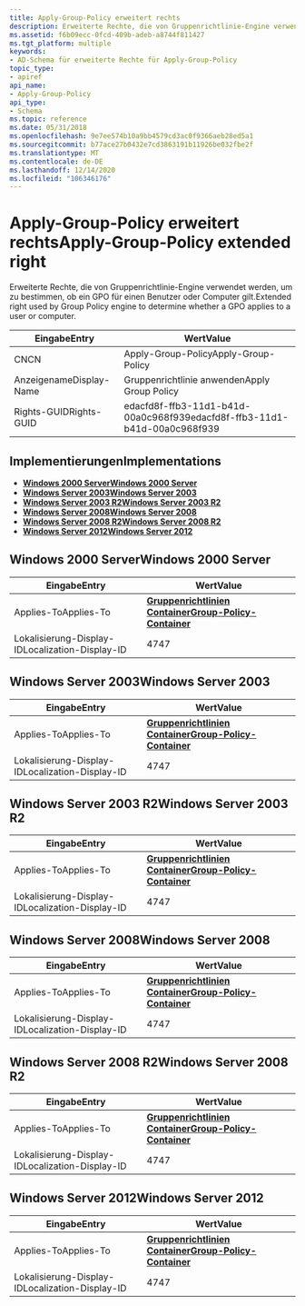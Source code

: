 ```yaml
---
title: Apply-Group-Policy erweitert rechts
description: Erweiterte Rechte, die von Gruppenrichtlinie-Engine verwendet werden, um zu bestimmen, ob ein GPO für einen Benutzer oder Computer gilt.
ms.assetid: f6b09ecc-0fcd-409b-adeb-a8744f811427
ms.tgt_platform: multiple
keywords:
- AD-Schema für erweiterte Rechte für Apply-Group-Policy
topic_type:
- apiref
api_name:
- Apply-Group-Policy
api_type:
- Schema
ms.topic: reference
ms.date: 05/31/2018
ms.openlocfilehash: 9e7ee574b10a9bb4579cd3ac0f9366aeb28ed5a1
ms.sourcegitcommit: b77ace27b0432e7cd3863191b11926be032fbe2f
ms.translationtype: MT
ms.contentlocale: de-DE
ms.lasthandoff: 12/14/2020
ms.locfileid: "106346176"
---
```

# <a name="apply-group-policy-extended-right"></a><span data-ttu-id="aa166-104">Apply-Group-Policy erweitert rechts</span><span class="sxs-lookup"><span data-stu-id="aa166-104">Apply-Group-Policy extended right</span></span>

<span data-ttu-id="aa166-105">Erweiterte Rechte, die von Gruppenrichtlinie-Engine verwendet werden, um zu bestimmen, ob ein GPO für einen Benutzer oder Computer gilt.</span><span class="sxs-lookup"><span data-stu-id="aa166-105">Extended right used by Group Policy engine to determine whether a GPO applies to a user or computer.</span></span>



| <span data-ttu-id="aa166-106">Eingabe</span><span class="sxs-lookup"><span data-stu-id="aa166-106">Entry</span></span> | <span data-ttu-id="aa166-107">Wert</span><span class="sxs-lookup"><span data-stu-id="aa166-107">Value</span></span> |
|--------------|--------------------------------------|
| <span data-ttu-id="aa166-108">CN</span><span class="sxs-lookup"><span data-stu-id="aa166-108">CN</span></span>           | <span data-ttu-id="aa166-109">Apply-Group-Policy</span><span class="sxs-lookup"><span data-stu-id="aa166-109">Apply-Group-Policy</span></span>                   |
| <span data-ttu-id="aa166-110">Anzeigename</span><span class="sxs-lookup"><span data-stu-id="aa166-110">Display-Name</span></span> | <span data-ttu-id="aa166-111">Gruppenrichtlinie anwenden</span><span class="sxs-lookup"><span data-stu-id="aa166-111">Apply Group Policy</span></span>                   |
| <span data-ttu-id="aa166-112">Rights-GUID</span><span class="sxs-lookup"><span data-stu-id="aa166-112">Rights-GUID</span></span>  | <span data-ttu-id="aa166-113">edacfd8f-ffb3-11d1-b41d-00a0c968f939</span><span class="sxs-lookup"><span data-stu-id="aa166-113">edacfd8f-ffb3-11d1-b41d-00a0c968f939</span></span> |



## <a name="implementations"></a><span data-ttu-id="aa166-114">Implementierungen</span><span class="sxs-lookup"><span data-stu-id="aa166-114">Implementations</span></span>

-   [<span data-ttu-id="aa166-115">**Windows 2000 Server**</span><span class="sxs-lookup"><span data-stu-id="aa166-115">**Windows 2000 Server**</span></span>](#windows-2000-server)
-   [<span data-ttu-id="aa166-116">**Windows Server 2003**</span><span class="sxs-lookup"><span data-stu-id="aa166-116">**Windows Server 2003**</span></span>](#windows-server-2003)
-   [<span data-ttu-id="aa166-117">**Windows Server 2003 R2**</span><span class="sxs-lookup"><span data-stu-id="aa166-117">**Windows Server 2003 R2**</span></span>](#windows-server-2003-r2)
-   [<span data-ttu-id="aa166-118">**Windows Server 2008**</span><span class="sxs-lookup"><span data-stu-id="aa166-118">**Windows Server 2008**</span></span>](#windows-server-2008)
-   [<span data-ttu-id="aa166-119">**Windows Server 2008 R2**</span><span class="sxs-lookup"><span data-stu-id="aa166-119">**Windows Server 2008 R2**</span></span>](#windows-server-2008-r2)
-   [<span data-ttu-id="aa166-120">**Windows Server 2012**</span><span class="sxs-lookup"><span data-stu-id="aa166-120">**Windows Server 2012**</span></span>](#windows-server-2012)

## <a name="windows-2000-server"></a><span data-ttu-id="aa166-121">Windows 2000 Server</span><span class="sxs-lookup"><span data-stu-id="aa166-121">Windows 2000 Server</span></span>



| <span data-ttu-id="aa166-122">Eingabe</span><span class="sxs-lookup"><span data-stu-id="aa166-122">Entry</span></span> | <span data-ttu-id="aa166-123">Wert</span><span class="sxs-lookup"><span data-stu-id="aa166-123">Value</span></span> |
|-------------------------|---------------------------------------------------------------------|
| <span data-ttu-id="aa166-124">Applies-To</span><span class="sxs-lookup"><span data-stu-id="aa166-124">Applies-To</span></span>              | [<span data-ttu-id="aa166-125">**Gruppenrichtlinien Container**</span><span class="sxs-lookup"><span data-stu-id="aa166-125">**Group-Policy-Container**</span></span>](c-grouppolicycontainer.md)<br/> |
| <span data-ttu-id="aa166-126">Lokalisierung-Display-ID</span><span class="sxs-lookup"><span data-stu-id="aa166-126">Localization-Display-ID</span></span> | <span data-ttu-id="aa166-127">47</span><span class="sxs-lookup"><span data-stu-id="aa166-127">47</span></span>                                                                  |



## <a name="windows-server-2003"></a><span data-ttu-id="aa166-128">Windows Server 2003</span><span class="sxs-lookup"><span data-stu-id="aa166-128">Windows Server 2003</span></span>



| <span data-ttu-id="aa166-129">Eingabe</span><span class="sxs-lookup"><span data-stu-id="aa166-129">Entry</span></span> | <span data-ttu-id="aa166-130">Wert</span><span class="sxs-lookup"><span data-stu-id="aa166-130">Value</span></span> |
|-------------------------|---------------------------------------------------------------------|
| <span data-ttu-id="aa166-131">Applies-To</span><span class="sxs-lookup"><span data-stu-id="aa166-131">Applies-To</span></span>              | [<span data-ttu-id="aa166-132">**Gruppenrichtlinien Container**</span><span class="sxs-lookup"><span data-stu-id="aa166-132">**Group-Policy-Container**</span></span>](c-grouppolicycontainer.md)<br/> |
| <span data-ttu-id="aa166-133">Lokalisierung-Display-ID</span><span class="sxs-lookup"><span data-stu-id="aa166-133">Localization-Display-ID</span></span> | <span data-ttu-id="aa166-134">47</span><span class="sxs-lookup"><span data-stu-id="aa166-134">47</span></span>                                                                  |



## <a name="windows-server-2003-r2"></a><span data-ttu-id="aa166-135">Windows Server 2003 R2</span><span class="sxs-lookup"><span data-stu-id="aa166-135">Windows Server 2003 R2</span></span>



| <span data-ttu-id="aa166-136">Eingabe</span><span class="sxs-lookup"><span data-stu-id="aa166-136">Entry</span></span> | <span data-ttu-id="aa166-137">Wert</span><span class="sxs-lookup"><span data-stu-id="aa166-137">Value</span></span> |
|-------------------------|---------------------------------------------------------------------|
| <span data-ttu-id="aa166-138">Applies-To</span><span class="sxs-lookup"><span data-stu-id="aa166-138">Applies-To</span></span>              | [<span data-ttu-id="aa166-139">**Gruppenrichtlinien Container**</span><span class="sxs-lookup"><span data-stu-id="aa166-139">**Group-Policy-Container**</span></span>](c-grouppolicycontainer.md)<br/> |
| <span data-ttu-id="aa166-140">Lokalisierung-Display-ID</span><span class="sxs-lookup"><span data-stu-id="aa166-140">Localization-Display-ID</span></span> | <span data-ttu-id="aa166-141">47</span><span class="sxs-lookup"><span data-stu-id="aa166-141">47</span></span>                                                                  |



## <a name="windows-server-2008"></a><span data-ttu-id="aa166-142">Windows Server 2008</span><span class="sxs-lookup"><span data-stu-id="aa166-142">Windows Server 2008</span></span>



| <span data-ttu-id="aa166-143">Eingabe</span><span class="sxs-lookup"><span data-stu-id="aa166-143">Entry</span></span> | <span data-ttu-id="aa166-144">Wert</span><span class="sxs-lookup"><span data-stu-id="aa166-144">Value</span></span> |
|-------------------------|---------------------------------------------------------------------|
| <span data-ttu-id="aa166-145">Applies-To</span><span class="sxs-lookup"><span data-stu-id="aa166-145">Applies-To</span></span>              | [<span data-ttu-id="aa166-146">**Gruppenrichtlinien Container**</span><span class="sxs-lookup"><span data-stu-id="aa166-146">**Group-Policy-Container**</span></span>](c-grouppolicycontainer.md)<br/> |
| <span data-ttu-id="aa166-147">Lokalisierung-Display-ID</span><span class="sxs-lookup"><span data-stu-id="aa166-147">Localization-Display-ID</span></span> | <span data-ttu-id="aa166-148">47</span><span class="sxs-lookup"><span data-stu-id="aa166-148">47</span></span>                                                                  |



## <a name="windows-server-2008-r2"></a><span data-ttu-id="aa166-149">Windows Server 2008 R2</span><span class="sxs-lookup"><span data-stu-id="aa166-149">Windows Server 2008 R2</span></span>



| <span data-ttu-id="aa166-150">Eingabe</span><span class="sxs-lookup"><span data-stu-id="aa166-150">Entry</span></span> | <span data-ttu-id="aa166-151">Wert</span><span class="sxs-lookup"><span data-stu-id="aa166-151">Value</span></span> |
|-------------------------|---------------------------------------------------------------------|
| <span data-ttu-id="aa166-152">Applies-To</span><span class="sxs-lookup"><span data-stu-id="aa166-152">Applies-To</span></span>              | [<span data-ttu-id="aa166-153">**Gruppenrichtlinien Container**</span><span class="sxs-lookup"><span data-stu-id="aa166-153">**Group-Policy-Container**</span></span>](c-grouppolicycontainer.md)<br/> |
| <span data-ttu-id="aa166-154">Lokalisierung-Display-ID</span><span class="sxs-lookup"><span data-stu-id="aa166-154">Localization-Display-ID</span></span> | <span data-ttu-id="aa166-155">47</span><span class="sxs-lookup"><span data-stu-id="aa166-155">47</span></span>                                                                  |



## <a name="windows-server-2012"></a><span data-ttu-id="aa166-156">Windows Server 2012</span><span class="sxs-lookup"><span data-stu-id="aa166-156">Windows Server 2012</span></span>



| <span data-ttu-id="aa166-157">Eingabe</span><span class="sxs-lookup"><span data-stu-id="aa166-157">Entry</span></span> | <span data-ttu-id="aa166-158">Wert</span><span class="sxs-lookup"><span data-stu-id="aa166-158">Value</span></span> |
|-------------------------|---------------------------------------------------------------------|
| <span data-ttu-id="aa166-159">Applies-To</span><span class="sxs-lookup"><span data-stu-id="aa166-159">Applies-To</span></span>              | [<span data-ttu-id="aa166-160">**Gruppenrichtlinien Container**</span><span class="sxs-lookup"><span data-stu-id="aa166-160">**Group-Policy-Container**</span></span>](c-grouppolicycontainer.md)<br/> |
| <span data-ttu-id="aa166-161">Lokalisierung-Display-ID</span><span class="sxs-lookup"><span data-stu-id="aa166-161">Localization-Display-ID</span></span> | <span data-ttu-id="aa166-162">47</span><span class="sxs-lookup"><span data-stu-id="aa166-162">47</span></span>                                                                  |



 

 





